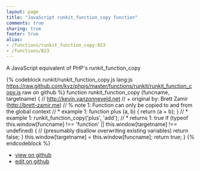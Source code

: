 ```yaml
---
layout: page
title: "JavaScript runkit_function_copy function"
comments: true
sharing: true
footer: true
alias:
- /functions/runkit_function_copy:823
- /functions/823
---
```

A JavaScript equivalent of PHP's runkit_function_copy

{% codeblock runkit/runkit_function_copy.js lang:js https://raw.github.com/kvz/phpjs/master/functions/runkit/runkit_function_copy.js raw on github %}
function runkit_function_copy (funcname, targetname) {
    // http://kevin.vanzonneveld.net
    // +   original by: Brett Zamir (http://brett-zamir.me)
    // %          note 1: Function can only be copied to and from the global context
    // *     example 1: function plus (a, b) { return (a + b); }
    // *     example 1: runkit_function_copy('plus', 'add');
    // *     returns 1: true
    if (typeof this.window[funcname] !== 'function' || this.window[targetname] !== undefined) { //  (presumably disallow overwriting existing variables)
        return false;
    }
    this.window[targetname] = this.window[funcname];
    return true;
}
{% endcodeblock %}

 - [view on github](https://github.com/kvz/phpjs/blob/master/functions/runkit/runkit_function_copy.js)
 - [edit on github](https://github.com/kvz/phpjs/edit/master/functions/runkit/runkit_function_copy.js)

